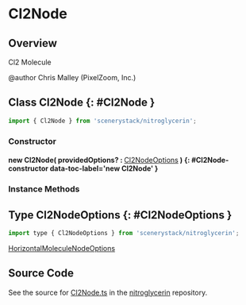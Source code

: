 # Cl2Node

## Overview

Cl2 Molecule

@author Chris Malley (PixelZoom, Inc.)

## Class Cl2Node {: #Cl2Node }


```js
import { Cl2Node } from 'scenerystack/nitroglycerin';
```
### Constructor

#### new Cl2Node( providedOptions? : <span style="font-weight: 400;">[Cl2NodeOptions](../nitroglycerin/Cl2Node.md#Cl2NodeOptions)</span> ) {: #Cl2Node-constructor data-toc-label='new Cl2Node' }

### Instance Methods





## Type Cl2NodeOptions {: #Cl2NodeOptions }


```js
import type { Cl2NodeOptions } from 'scenerystack/nitroglycerin';
```


[HorizontalMoleculeNodeOptions](../nitroglycerin/HorizontalMoleculeNode.md#HorizontalMoleculeNodeOptions)



## Source Code

See the source for [Cl2Node.ts](https://github.com/phetsims/nitroglycerin/blob/main/js/nodes/Cl2Node.ts) in the [nitroglycerin](https://github.com/phetsims/nitroglycerin) repository.
